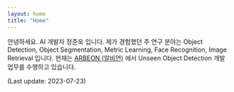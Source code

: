 ```yaml
---
layout: home
title: "Home"
---
```


안녕하세요. AI 개발자 정준욱 입니다. 제가 경험했던 주 연구 분야는 Object Detection, Object Segmentation, Metric Learning, Face Recognition, Image Retrieval 입니다. 현재는 [ARBEON (알비언)](https://www.arbeon.com/) 에서 Unseen Object Detection 개발 업무를 수행하고 있습니다.

(Last update: 2023-07-23)